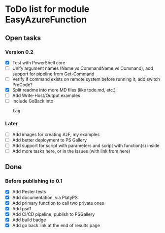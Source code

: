 # ToDo list for module EasyAzureFunction

## Open tasks

### Version 0.2

- [x] Test with PowerShell core
- [ ] Unify argument names (Name vs CommandName vs Command), add support for pipeline from Get-Command
- [ ] Verify if command exists on remote system before running it, add switch PreCode?
- [x] Split readme into more MD files (like todo.md, etc.)
- [ ] Add Write-Host/Output examples
- [ ] Include GoBack into <pre> tag

### Later

- [ ] Add images for creating AzF, my examples
- [ ] Add better deployment to PS Gallery
- [ ] Add support for script with parameters and script with function(s) inside
- [ ] Add more tasks here, or in the issues (with link from here)

## Done

### Before publishing to 0.1

- [x] Add Pester tests
- [x] Add documentation, via PlatyPS
- [x] Add primary function to call two private ones
- [x] Add psd1
- [x] Add CI/CD pipeline, publish to PSGallery
- [x] Add build badge
- [x] Add go back link at the end of results page
